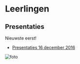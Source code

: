 # Leerlingen

## Presentaties

Nieuwste eerst!

 * [Presentaties 16 december 2016](Presentatie20161216/README.md)

![foto](/media/amaia/3FE6-F95D/FotosVoorRichel28okt16/Arduino_21okt16/DSC_0044.JPG)
